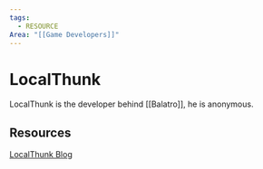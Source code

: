 ```yaml
---
tags:
  - RESOURCE
Area: "[[Game Developers]]"
---
```


# LocalThunk
LocalThunk is the developer behind [[Balatro]], he is anonymous.



## Resources
[LocalThunk Blog](https://localthunk.com/)
